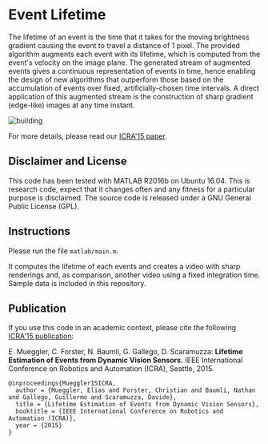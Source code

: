 # Event Lifetime

The lifetime of an event is the time that it takes for the moving brightness gradient causing the event to travel a distance of 1 pixel.
The provided algorithm augments each event with its lifetime, which is computed from the event's velocity on the image plane.
The generated stream of augmented events gives a continuous representation of events in time, hence enabling the design of new algorithms that outperform those based on the accumulation of events over fixed, artificially-chosen time intervals.
A direct application of this augmented stream is the construction of sharp gradient (edge-like) images at any time instant.

![building](https://user-images.githubusercontent.com/670994/27136305-48c4b81c-511b-11e7-8256-ac7288b24783.png)

For more details, please read our [ICRA'15 paper](http://rpg.ifi.uzh.ch/docs/ICRA15_Mueggler.pdf).

## Disclaimer and License

This code has been tested with MATLAB R2016b on Ubuntu 16.04.
This is research code, expect that it changes often and any fitness for a particular purpose is disclaimed.
The source code is released under a GNU General Public License (GPL).


## Instructions

Please run the file `matlab/main.m`.

It computes the lifetime of each events and creates a video with sharp renderings and, as comparison, another video using a fixed integration time.
Sample data is included in this repository.


## Publication

If you use this code in an academic context, please cite the following [ICRA'15 publication](http://rpg.ifi.uzh.ch/docs/ICRA15_Mueggler.pdf):

E. Mueggler, C. Forster, N. Baumli, G. Gallego, D. Scaramuzza:
**Lifetime Estimation of Events from Dynamic Vision Sensors.**
IEEE International Conference on Robotics and Automation (ICRA), Seattle, 2015.

    @inproceedings{Mueggler15ICRA,
      author = {Mueggler, Elias and Forster, Christian and Baumli, Nathan and Gallego, Guillermo and Scaramuzza, Davide},
      title = {Lifetime Estimation of Events from Dynamic Vision Sensors},
      booktitle = {IEEE International Conference on Robotics and Automation (ICRA)},
      year = {2015}
    }

